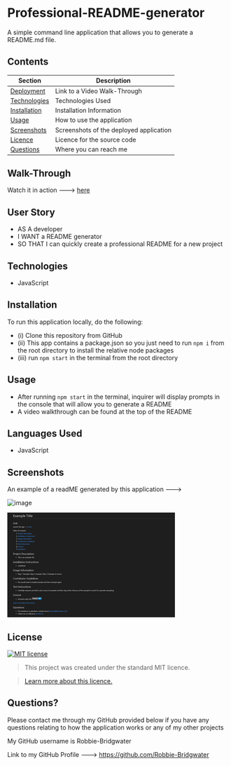 # Professional-README-generator
A simple command line application that allows you to generate a README.md file.

## Contents
Section | Description
------------ | -------------
[Deployment](#Walk-Through) | Link to a Video Walk-Through
[Technologies](#Technologies) | Technologies Used
[Installation](#Installation) | Installation Information
[Usage](#Usage) | How to use the application
[Screenshots](#Screenshots) | Screenshots of the deployed application
[Licence](#licence) | Licence for the source code
[Questions](#Questions?) | Where you can reach me

## Walk-Through
Watch it in action ---> [here](https://drive.google.com/file/d/1b4cG3TcNyJN-yYBaiMFcU7u-GVawT1B5/view)

## User Story

- AS A developer
- I WANT a README generator
- SO THAT I can quickly create a professional README for a new project

## Technologies
- JavaScript 

## Installation
 To run this application locally, do the following:
 - (i) Clone this repository from GitHub
- (ii) This app contains a package.json so you just need to run `npm i` from the root directory to install the relative node packages
- (iii) run `npm start` in the terminal from the root directory 


## Usage
- After running `npm start` in the terminal, inquirer will display prompts in the console that will allow you to generate a README
- A video walkthrough can be found at the top of the README 


## Languages Used
- JavaScript 

## Screenshots
An example of a readME generated by this application --->

![image](https://media.giphy.com/media/xCQao6UxMJG0ceeJYT/giphy.gif)

![image](./app/utils/img/screenshot.png)

## License
[![MIT license](https://img.shields.io/badge/License-MIT-blue.svg)](https://lbesson.mit-license.org/)

> This project was created under the standard MIT licence.

> [Learn more about this licence.](https://lbesson.mit-license.org/)


## Questions?

Please contact me through my GitHub provided below if you have any questions relating to how the application works or any of my other projects

My GitHub username is Robbie-Bridgwater

Link to my GitHub Profile ---> https://github.com/Robbie-Bridgwater
